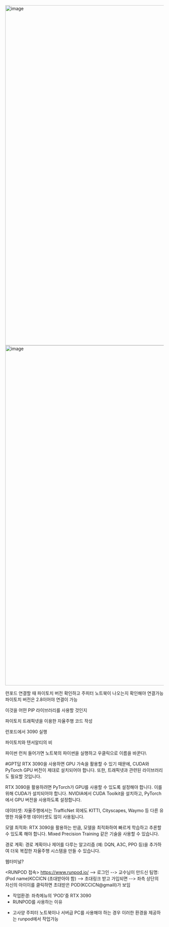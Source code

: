 
<img width="1919" height="1079" alt="image" src="https://github.com/user-attachments/assets/5bfba382-3035-448b-b79d-4323c67accfa" />

<img width="1919" height="1079" alt="image" src="https://github.com/user-attachments/assets/54b5d024-f48d-4deb-8f5e-2fc1b0c98b47" />

런포드 연결할 때 파이토치 버전 확인하고 주피터 노트북이 나오는지 확인해야 연결가능
파이토치 버전은 2.8이어야 연결이 가능 

이것을 어떤 PIP 라이브러리를 사용할 것인지 

파이토치 트래픽넷을 이용한 자율주행 코드 작성

런포드에서 3090 실행

파이토치와 텐서알티의 비

파이썬 런처 들어가면 노트북의 파이썬을 실행하고 우클릭으로 이름을 바꾼다\

#GPT답
RTX 3090을 사용하면 GPU 가속을 활용할 수 있기 때문에, CUDA와 PyTorch GPU 버전이 제대로 설치되어야 합니다. 또한, 트래픽넷과 관련된 라이브러리도 필요할 것입니다.

RTX 3090을 활용하려면 PyTorch가 GPU를 사용할 수 있도록 설정해야 합니다. 이를 위해 CUDA가 설치되어야 합니다. NVIDIA에서 CUDA Toolkit을 설치하고, PyTorch에서 GPU 버전을 사용하도록 설정합니다.

데이터셋: 자율주행에서는 TrafficNet 외에도 KITTI, Cityscapes, Waymo 등 다른 유명한 자율주행 데이터셋도 많이 사용됩니다.

모델 최적화: RTX 3090을 활용하는 만큼, 모델을 최적화하여 빠르게 학습하고 추론할 수 있도록 해야 합니다. Mixed Precision Training 같은 기술을 사용할 수 있습니다.

경로 계획: 경로 계획이나 제어를 다루는 알고리즘 (예: DQN, A3C, PPO 등)을 추가하여 더욱 복잡한 자율주행 시스템을 만들 수 있습니다.



웹터미널?


<RUNPOD 접속>
https://www.runpod.io/ --> 로그인 --> 교수님이 만드신 팀명: (Pod name)KCCICN (초대받아야 함) --> 초대링크 받고 가입되면 --> 좌측 상단의 자신의 아이이를 클릭하면 초대받은 POD(KCCICN@gmaill)가 보임
* 작업환경: 좌측메뉴의 'POD'중  RTX 3090
* RUNPOD를 사용하는 이유
- 고사양 주피터 노트북이나 서버급 PC를 사용해야 하는 경우 이러한 환경을 제공하는 runpod에서 작업가능 
